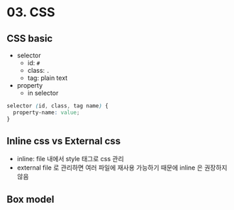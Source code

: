 # 03. CSS

## CSS basic

- selector
  - id: `#`
  - class: `.`
  - tag: plain text
- property
  - in selector

```css
selector (id, class, tag name) {
  property-name: value;
}
```

## Inline css vs External css

- inline: file 내에서 style 태그로 css 관리
- external file 로 관리하면 여러 파일에 재사용 가능하기 때문에 inline 은 권장하지 않음

## Box model

